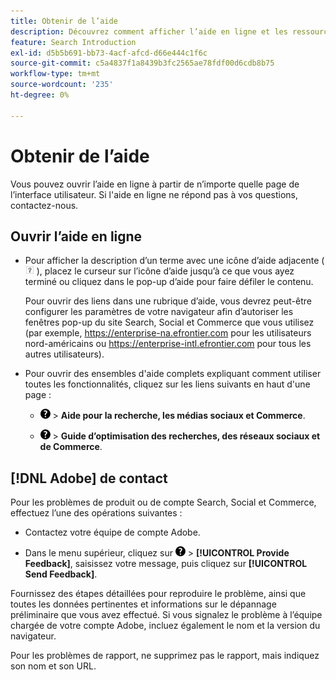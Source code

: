 ```yaml
---
title: Obtenir de l’aide
description: Découvrez comment afficher l’aide en ligne et les ressources de la communauté, ainsi que comment obtenir une assistance technique.
feature: Search Introduction
exl-id: d5b5b691-bb73-4acf-afcd-d66e444c1f6c
source-git-commit: c5a4837f1a8439b3fc2565ae78fdf00d6cdb8b75
workflow-type: tm+mt
source-wordcount: '235'
ht-degree: 0%

---
```


# Obtenir de l’aide

Vous pouvez ouvrir l’aide en ligne à partir de n’importe quelle page de l’interface utilisateur. Si l&#39;aide en ligne ne répond pas à vos questions, contactez-nous.

## Ouvrir l’aide en ligne

* Pour afficher la description d’un terme avec une icône d’aide adjacente (![icône d’aide](/help/search-social-commerce/assets/help-field.png "icône d’aide") ), placez le curseur sur l’icône d’aide jusqu’à ce que vous ayez terminé ou cliquez dans le pop-up d’aide pour faire défiler le contenu.

  Pour ouvrir des liens dans une rubrique d’aide, vous devrez peut-être configurer les paramètres de votre navigateur afin d’autoriser les fenêtres pop-up du site Search, Social et Commerce que vous utilisez (par exemple, https://enterprise-na.efrontier.com pour les utilisateurs nord-américains ou https://enterprise-intl.efrontier.com pour tous les autres utilisateurs).

* Pour ouvrir des ensembles d&#39;aide complets expliquant comment utiliser toutes les fonctionnalités, cliquez sur les liens suivants en haut d&#39;une page :

   * ![Aide](/help/search-social-commerce/assets/help-main-menu.png "Aide") > **Aide pour la recherche, les médias sociaux et Commerce**.

   * ![Aide](/help/search-social-commerce/assets/help-main-menu.png "Aide") > **Guide d’optimisation des recherches, des réseaux sociaux et de Commerce**.

<!--
## Ask the Adobe Advertising community

Look for answers to your questions in the [Adobe Advertising community forums](https://experienceleaguecommunities.adobe.com/t5/adobe-advertising/ct-p/adobe-advertising-cloud-community?profile.language=fr).
-->

## [!DNL Adobe] de contact

Pour les problèmes de produit ou de compte Search, Social et Commerce, effectuez l’une des opérations suivantes :

* Contactez votre équipe de compte Adobe.

* Dans le menu supérieur, cliquez sur ![Aide](/help/search-social-commerce/assets/help-main-menu.png "Aide") > **[!UICONTROL Provide Feedback]**, saisissez votre message, puis cliquez sur **[!UICONTROL Send Feedback]**.

Fournissez des étapes détaillées pour reproduire le problème, ainsi que toutes les données pertinentes et informations sur le dépannage préliminaire que vous avez effectué. Si vous signalez le problème à l’équipe chargée de votre compte Adobe, incluez également le nom et la version du navigateur.

Pour les problèmes de rapport, ne supprimez pas le rapport, mais indiquez son nom et son URL.

